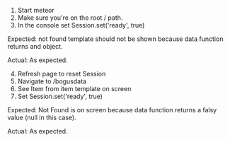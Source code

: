 1. Start meteor
2. Make sure you're on the root / path.
3. In the console set Session.set('ready', true)

Expected: not found template should not be shown because data function
returns and object.

Actual: As expected.

4. Refresh page to reset Session
5. Navigate to /bogusdata
6. See Item from item template on screen
7. Set Session.set('ready', true)

Expected: Not Found is on screen because data function returns a falsy value
(null in this case).

Actual: As expected.
